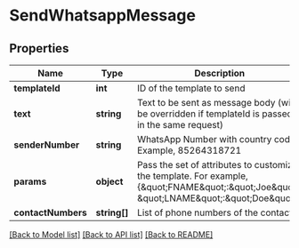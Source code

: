 # SendWhatsappMessage

## Properties
Name | Type | Description | Notes
------------ | ------------- | ------------- | -------------
**templateId** | **int** | ID of the template to send | [optional] 
**text** | **string** | Text to be sent as message body (will be overridden if templateId is passed in the same request) | [optional] 
**senderNumber** | **string** | WhatsApp Number with country code. Example, 85264318721 | 
**params** | **object** | Pass the set of attributes to customize the template. For example, {\&quot;FNAME\&quot;:\&quot;Joe\&quot;, \&quot;LNAME\&quot;:\&quot;Doe\&quot;}. | [optional] 
**contactNumbers** | **string[]** | List of phone numbers of the contacts | 

[[Back to Model list]](../../README.md#documentation-for-models) [[Back to API list]](../../README.md#documentation-for-api-endpoints) [[Back to README]](../../README.md)


